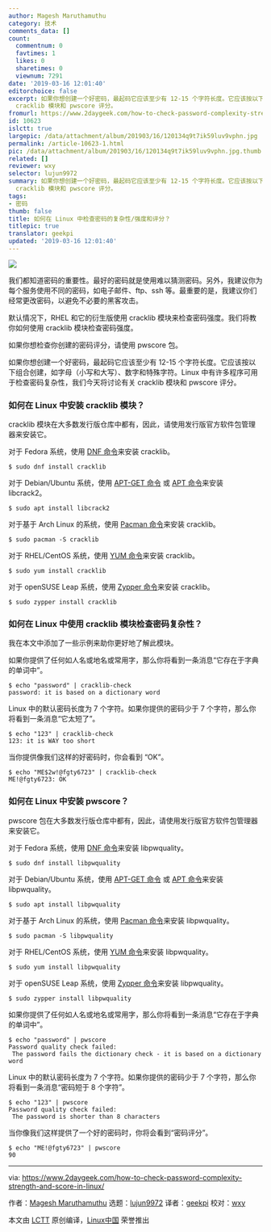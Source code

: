 ```yaml
---
author: Magesh Maruthamuthu
category: 技术
comments_data: []
count:
  commentnum: 0
  favtimes: 1
  likes: 0
  sharetimes: 0
  viewnum: 7291
date: '2019-03-16 12:01:40'
editorchoice: false
excerpt: 如果你想创建一个好密码，最起码它应该至少有 12-15 个字符长度。它应该按以下组合创建，如字母（小写和大写）、数字和特殊字符。Linux 中有许多程序可用于检查密码复杂性，我们今天将讨论有关
  cracklib 模块和 pwscore 评分。
fromurl: https://www.2daygeek.com/how-to-check-password-complexity-strength-and-score-in-linux/
id: 10623
islctt: true
largepic: /data/attachment/album/201903/16/120134q9t7ik59luv9vphn.jpg
permalink: /article-10623-1.html
pic: /data/attachment/album/201903/16/120134q9t7ik59luv9vphn.jpg.thumb.jpg
related: []
reviewer: wxy
selector: lujun9972
summary: 如果你想创建一个好密码，最起码它应该至少有 12-15 个字符长度。它应该按以下组合创建，如字母（小写和大写）、数字和特殊字符。Linux 中有许多程序可用于检查密码复杂性，我们今天将讨论有关
  cracklib 模块和 pwscore 评分。
tags:
- 密码
thumb: false
title: 如何在 Linux 中检查密码的复杂性/强度和评分？
titlepic: true
translator: geekpi
updated: '2019-03-16 12:01:40'
---
```


![](/data/attachment/album/201903/16/120134q9t7ik59luv9vphn.jpg)


我们都知道密码的重要性。最好的密码就是使用难以猜测密码。另外，我建议你为每个服务使用不同的密码，如电子邮件、ftp、ssh 等。最重要的是，我建议你们经常更改密码，以避免不必要的黑客攻击。


默认情况下，RHEL 和它的衍生版使用 cracklib 模块来检查密码强度。我们将教你如何使用 cracklib 模块检查密码强度。


如果你想检查你创建的密码评分，请使用 pwscore 包。


如果你想创建一个好密码，最起码它应该至少有 12-15 个字符长度。它应该按以下组合创建，如字母（小写和大写）、数字和特殊字符。Linux 中有许多程序可用于检查密码复杂性，我们今天将讨论有关 cracklib 模块和 pwscore 评分。


### 如何在 Linux 中安装 cracklib 模块？


cracklib 模块在大多数发行版仓库中都有，因此，请使用发行版官方软件包管理器来安装它。


对于 Fedora 系统，使用 [DNF 命令](https://www.2daygeek.com/dnf-command-examples-manage-packages-fedora-system/)来安装 cracklib。



```
$ sudo dnf install cracklib
```

对于 Debian/Ubuntu 系统，使用 [APT-GET 命令](https://www.2daygeek.com/apt-get-apt-cache-command-examples-manage-packages-debian-ubuntu-systems/) 或 [APT 命令](https://www.2daygeek.com/apt-command-examples-manage-packages-debian-ubuntu-systems/)来安装 libcrack2。



```
$ sudo apt install libcrack2
```

对于基于 Arch Linux 的系统，使用 [Pacman 命令](https://www.2daygeek.com/pacman-command-examples-manage-packages-arch-linux-system/)来安装 cracklib。



```
$ sudo pacman -S cracklib
```

对于 RHEL/CentOS 系统，使用 [YUM 命令](https://www.2daygeek.com/yum-command-examples-manage-packages-rhel-centos-systems/)来安装 cracklib。



```
$ sudo yum install cracklib
```

对于 openSUSE Leap 系统，使用 [Zypper 命令](https://www.2daygeek.com/zypper-command-examples-manage-packages-opensuse-system/)来安装 cracklib。



```
$ sudo zypper install cracklib
```

### 如何在 Linux 中使用 cracklib 模块检查密码复杂性？


我在本文中添加了一些示例来助你更好地了解此模块。


如果你提供了任何如人名或地名或常用字，那么你将看到一条消息“它存在于字典的单词中”。



```
$ echo "password" | cracklib-check
password: it is based on a dictionary word
```

Linux 中的默认密码长度为 7 个字符。如果你提供的密码少于 7 个字符，那么你将看到一条消息“它太短了”。



```
$ echo "123" | cracklib-check
123: it is WAY too short
```

当你提供像我们这样的好密码时，你会看到 “OK”。



```
$ echo "ME$2w!@fgty6723" | cracklib-check
ME!@fgty6723: OK
```

### 如何在 Linux 中安装 pwscore？


pwscore 包在大多数发行版仓库中都有，因此，请使用发行版官方软件包管理器来安装它。


对于 Fedora 系统，使用 [DNF 命令](https://www.2daygeek.com/dnf-command-examples-manage-packages-fedora-system/)来安装 libpwquality。



```
$ sudo dnf install libpwquality
```

对于 Debian/Ubuntu 系统，使用 [APT-GET 命令](https://www.2daygeek.com/apt-get-apt-cache-command-examples-manage-packages-debian-ubuntu-systems/) 或 [APT 命令](https://www.2daygeek.com/apt-command-examples-manage-packages-debian-ubuntu-systems/)来安装 libpwquality。



```
$ sudo apt install libpwquality
```

对于基于 Arch Linux 的系统，使用 [Pacman 命令](https://www.2daygeek.com/pacman-command-examples-manage-packages-arch-linux-system/)来安装 libpwquality。



```
$ sudo pacman -S libpwquality
```

对于 RHEL/CentOS 系统，使用 [YUM 命令](https://www.2daygeek.com/yum-command-examples-manage-packages-rhel-centos-systems/)来安装 libpwquality。



```
$ sudo yum install libpwquality
```

对于 openSUSE Leap 系统，使用 [Zypper 命令](https://www.2daygeek.com/zypper-command-examples-manage-packages-opensuse-system/)来安装 libpwquality。



```
$ sudo zypper install libpwquality
```

如果你提供了任何如人名或地名或常用字，那么你将看到一条消息“它存在于字典的单词中”。



```
$ echo "password" | pwscore
Password quality check failed:
 The password fails the dictionary check - it is based on a dictionary word
```

Linux 中的默认密码长度为 7 个字符。如果你提供的密码少于 7 个字符，那么你将看到一条消息“密码短于 8 个字符”。



```
$ echo "123" | pwscore
Password quality check failed:
 The password is shorter than 8 characters
```

当你像我们这样提供了一个好的密码时，你将会看到“密码评分”。



```
$ echo "ME!@fgty6723" | pwscore
90
```



---


via: <https://www.2daygeek.com/how-to-check-password-complexity-strength-and-score-in-linux/>


作者：[Magesh Maruthamuthu](https://www.2daygeek.com/author/magesh/) 选题：[lujun9972](https://github.com/lujun9972) 译者：[geekpi](https://github.com/geekpi) 校对：[wxy](https://github.com/wxy)


本文由 [LCTT](https://github.com/LCTT/TranslateProject) 原创编译，[Linux中国](https://linux.cn/) 荣誉推出